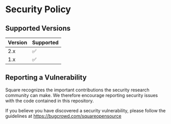 Security Policy
===============

## Supported Versions

| Version | Supported  |
| ------- | ---------- |
| 2.x     | ✅         |
| 1.x     | ✅         |


## Reporting a Vulnerability

Square recognizes the important contributions the security research community
can make. We therefore encourage reporting security issues with the code
contained in this repository.

If you believe you have discovered a security vulnerability, please follow the
guidelines at https://bugcrowd.com/squareopensource
